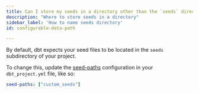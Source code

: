```yaml
---
title: Can I store my seeds in a directory other than the `seeds` directory in my project?
description: "Where to store seeds in a directory"
sidebar_label: 'How to name seeds directory'
id: configurable-data-path

---
```


By default, dbt expects your seed files to be located in the `seeds` subdirectory
of your project.

To change this, update the [seed-paths](reference/project-configs/seed-paths.md) configuration in your `dbt_project.yml`
file, like so:

<File name='dbt_project.yml'>

```yml
seed-paths: ["custom_seeds"]
```

</File>
